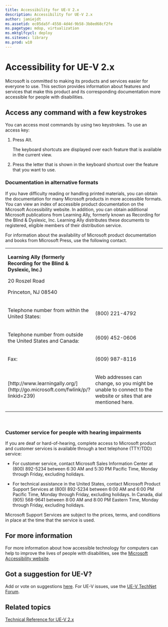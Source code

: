 ```yaml
---
title: Accessibility for UE-V 2.x
description: Accessibility for UE-V 2.x
author: jamiejdt
ms.assetid: ec05da5f-4558-4d4d-9b58-3b8ed68cf2fe
ms.pagetype: mdop, virtualization
ms.mktglfcycl: deploy
ms.sitesec: library
ms.prod: w10
---
```



# Accessibility for UE-V 2.x


Microsoft is committed to making its products and services easier for everyone to use. This section provides information about features and services that make this product and its corresponding documentation more accessible for people with disabilities.

## Access any command with a few keystrokes


You can access most commands by using two keystrokes. To use an access key:

1.  Press Alt.

    The keyboard shortcuts are displayed over each feature that is available in the current view.

2.  Press the letter that is shown in the keyboard shortcut over the feature that you want to use.

### Documentation in alternative formats

If you have difficulty reading or handling printed materials, you can obtain the documentation for many Microsoft products in more accessible formats. You can view an index of accessible product documentation on the Microsoft Accessibility website. In addition, you can obtain additional Microsoft publications from Learning Ally, formerly known as Recording for the Blind & Dyslexic, Inc. Learning Ally distributes these documents to registered, eligible members of their distribution service.

For information about the availability of Microsoft product documentation and books from Microsoft Press, use the following contact.

<table>
<colgroup>
<col width="50%" />
<col width="50%" />
</colgroup>
<tbody>
<tr class="odd">
<td align="left"><p><strong>Learning Ally (formerly Recording for the Blind &amp; Dyslexic, Inc.)</strong></p>
<p>20 Roszel Road</p>
<p>Princeton, NJ 08540</p></td>
<td align="left"><p></p></td>
</tr>
<tr class="even">
<td align="left"><p>Telephone number from within the United States:</p></td>
<td align="left"><p>(800) 221-4792</p></td>
</tr>
<tr class="odd">
<td align="left"><p>Telephone number from outside the United States and Canada:</p></td>
<td align="left"><p>(609) 452-0606</p></td>
</tr>
<tr class="even">
<td align="left"><p>Fax:</p></td>
<td align="left"><p>(609) 987-8116</p></td>
</tr>
<tr class="odd">
<td align="left"><p>[http://www.learningally.org/](http://go.microsoft.com/fwlink/p/?linkid=239)</p></td>
<td align="left"><p>Web addresses can change, so you might be unable to connect to the website or sites that are mentioned here.</p></td>
</tr>
</tbody>
</table>

 

### Customer service for people with hearing impairments

If you are deaf or hard-of-hearing, complete access to Microsoft product and customer services is available through a text telephone (TTY/TDD) service:

-   For customer service, contact Microsoft Sales Information Center at (800) 892-5234 between 6:30 AM and 5:30 PM Pacific Time, Monday through Friday, excluding holidays.

-   For technical assistance in the United States, contact Microsoft Product Support Services at (800) 892-5234 between 6:00 AM and 6:00 PM Pacific Time, Monday through Friday, excluding holidays. In Canada, dial (905) 568-9641 between 8:00 AM and 8:00 PM Eastern Time, Monday through Friday, excluding holidays.

Microsoft Support Services are subject to the prices, terms, and conditions in place at the time that the service is used.

## For more information


For more information about how accessible technology for computers can help to improve the lives of people with disabilities, see the [Microsoft Accessibility website](http://go.microsoft.com/fwlink/p/?linkid=8431).

## Got a suggestion for UE-V?


Add or vote on suggestions [here](http://uev.uservoice.com/forums/280428-microsoft-user-experience-virtualization). For UE-V issues, use the [UE-V TechNet Forum](https://social.technet.microsoft.com/Forums/home?forum=mdopuev).

## Related topics


[Technical Reference for UE-V 2.x](technical-reference-for-ue-v-2x-both-uevv2.md)

 

 





